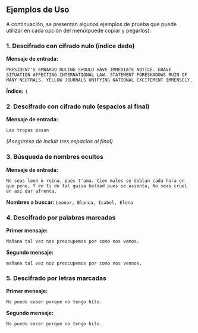 ## **Ejemplos de Uso**  

A continuación, se presentan algunos ejemplos de prueba que puede utilizar en cada opción del menú(puede copiar y pegarlos):  

### **1. Descifrado con cifrado nulo (índice dado)**  
   **Mensaje de entrada:**  
   ```
   PRESIDENT'S EMBARGO RULING SHOULD HAVE IMMEDIATE NOTICE. GRAVE SITUATION AFFECTING INTERNATIONAL LAW. STATEMENT FORESHADOWS RUIN OF MANY NEUTRALS. YELLOW JOURNALS UNIFYING NATIONAL EXCITEMENT IMMENSELY.
   ```  
   **Índice:** `1`  

### **2. Descifrado con cifrado nulo (espacios al final)**  
   **Mensaje de entrada:**  
   ```
   Las tropas pasan   
   ```  
   _(Asegúrese de incluir tres espacios al final)_  

### **3. Búsqueda de nombres ocultos**  
   **Mensaje de entrada:**  
   ```
   No seas leon o reina, pues t'ama. Cien males se doblan cada hora en que pene, Y en ti de tal guisa beldad pues se asienta, No seas cruel en así dar afrenta.
   ```  
   **Nombres a buscar:** `Leonor, Blanca, Isabel, Elena`  

### **4. Descifrado por palabras marcadas**  
   **Primer mensaje:**  
   ```
   Mañana tal vez nos preocupemos por como nos vemos.
   ```  
   **Segundo mensaje:**  
   ```
   mañana tal vez noz preocupemos por como nos vennos.
   ```  

### **5. Descifrado por letras marcadas**  
   **Primer mensaje:**  
   ```
   No puedo coser porque no tengo hílo.
   ```  
   **Segundo mensaje:**  
   ```
   No puedo cocer porque no tengo hilo.